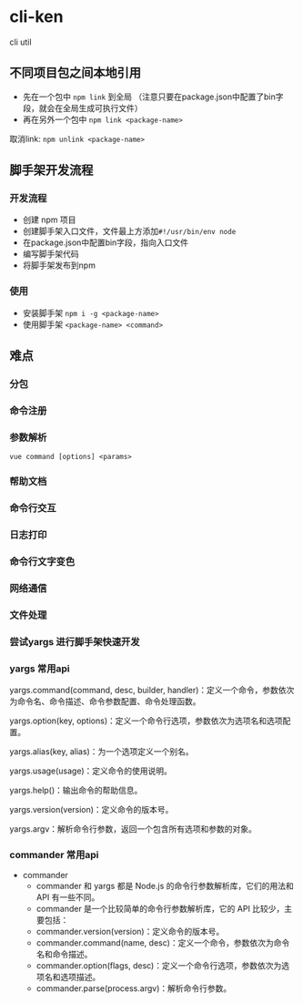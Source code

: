 # cli-ken

cli util

## 不同项目包之间本地引用

+ 先在一个包中 `npm link` 到全局 （注意只要在package.json中配置了bin字段，就会在全局生成可执行文件）
+ 再在另外一个包中 `npm link <package-name>`

取消link: `npm unlink <package-name>`

## 脚手架开发流程

### 开发流程

+ 创建 npm 项目
+ 创建脚手架入口文件，文件最上方添加`#!/usr/bin/env node`
+ 在package.json中配置bin字段，指向入口文件
+ 编写脚手架代码
+ 将脚手架发布到npm

### 使用

+ 安装脚手架 `npm i -g <package-name>`
+ 使用脚手架 `<package-name> <command>`

## 难点

### 分包

### 命令注册

### 参数解析

`vue command [options] <params>`

### 帮助文档

### 命令行交互

### 日志打印

### 命令行文字变色

### 网络通信

### 文件处理

### 尝试yargs 进行脚手架快速开发

### yargs 常用api

yargs.command(command, desc, builder, handler)：定义一个命令，参数依次为命令名、命令描述、命令参数配置、命令处理函数。

yargs.option(key, options)：定义一个命令行选项，参数依次为选项名和选项配置。

yargs.alias(key, alias)：为一个选项定义一个别名。

yargs.usage(usage)：定义命令的使用说明。

yargs.help()：输出命令的帮助信息。

yargs.version(version)：定义命令的版本号。

yargs.argv：解析命令行参数，返回一个包含所有选项和参数的对象。

### commander 常用api

+ commander
  + commander 和 yargs 都是 Node.js 的命令行参数解析库，它们的用法和 API 有一些不同。
  + commander 是一个比较简单的命令行参数解析库，它的 API 比较少，主要包括：
  + commander.version(version)：定义命令的版本号。
  + commander.command(name, desc)：定义一个命令，参数依次为命令名和命令描述。
  + commander.option(flags, desc)：定义一个命令行选项，参数依次为选项名和选项描述。
  + commander.parse(process.argv)：解析命令行参数。

